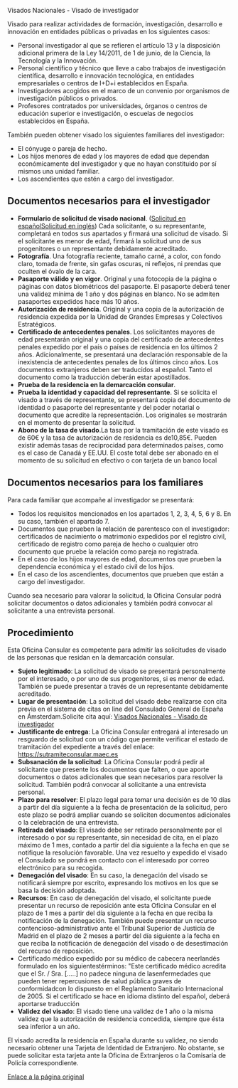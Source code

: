  Visados Nacionales - Visado de investigador

  Visado para realizar actividades de formación, investigación, desarrollo e innovación en entidades públicas o privadas en los siguientes casos: 

 * Personal investigador al que se refieren el artículo 13 y la disposición adicional primera de la Ley 14/2011, de 1 de junio, de la Ciencia, la Tecnología y la Innovación.
* Personal científico y técnico que lleve a cabo trabajos de investigación científica, desarrollo e innovación tecnológica, en entidades empresariales o centros de I+D+i establecidos en España.
* Investigadores acogidos en el marco de un convenio por organismos de investigación públicos o privados.
* Profesores contratados por universidades, órganos o centros de educación superior e investigación, o escuelas de negocios establecidos en España.

 También pueden obtener visado los siguientes familiares del investigador:

 * El cónyuge o pareja de hecho.
* Los hijos menores de edad y los mayores de edad que dependan económicamente del investigador y que no hayan constituido por sí mismos una unidad familiar.
* Los ascendientes que estén a cargo del investigador.

 Documentos necesarios para el investigador
------------------------------------------

 * **Formulario de solicitud de visado nacional**. ([Solicitud en español](https://www.exteriores.gob.es/DocumentosAuxiliaresSC/Pa%C3%ADses%20Bajos/AMSTERDAM%20%28C%29/SolicitudNacionalES.pdf)[Solicitud en inglés](https://www.exteriores.gob.es/DocumentosAuxiliaresSC/Pa%C3%ADses%20Bajos/AMSTERDAM%20%28C%29/SolicitudNacionalEN.pdf)) Cada solicitante, o su representante, completará en todos sus apartados y firmará una solicitud de visado. Si el solicitante es menor de edad, firmará la solicitud uno de sus progenitores o un representante debidamente acreditado.
* **Fotografía**. Una fotografía reciente, tamaño carné, a color, con fondo claro, tomada de frente, sin gafas oscuras, ni reflejos, ni prendas que oculten el óvalo de la cara.
* **Pasaporte válido y en vigor**. Original y una fotocopia de la página o páginas con datos biométricos del pasaporte. El pasaporte deberá tener una validez mínima de 1 año y dos páginas en blanco. No se admiten pasaportes expedidos hace más 10 años.
* **Autorización de residencia**. Original y una copia de la autorización de residencia expedida por la Unidad de Grandes Empresas y Colectivos Estratégicos.
* **Certificado de antecedentes penales**. Los solicitantes mayores de edad presentarán original y una copia del certificado de antecedentes penales expedido por el país o países de residencia en los últimos 2 años. Adicionalmente, se presentará una declaración responsable de la inexistencia de antecedentes penales de los últimos cinco años. Los documentos extranjeros deben ser traducidos al español. Tanto el documento como la traducción deberán estar apostillados.
* **Prueba de la residencia en la demarcación consular**.
* **Prueba la identidad y capacidad del representante**. Si se solicita el visado a través de representante, se presentará copia del documento de identidad o pasaporte del representante y del poder notarial o documento que acredite la representación. Los originales se mostrarán en el momento de presentar la solicitud.
* **Abono de la tasa de visado**.La tasa por la tramitación de este visado es de 60€ y la tasa de autorización de residencia es de10,85€. Pueden existir además tasas de reciprocidad para determinados países, como es el caso de Canadá y EE.UU. El coste total debe ser abonado en el momento de su solicitud en efectivo o con tarjeta de un banco local

 Documentos necesarios para los familiares
-----------------------------------------

 Para cada familiar que acompañe al investigador se presentará: 

 * Todos los requisitos mencionados en los apartados 1, 2, 3, 4, 5, 6 y 8. En su caso, también el apartado 7.
* Documentos que prueben la relación de parentesco con el investigador: certificados de nacimiento o matrimonio expedidos por el registro civil, certificado de registro como pareja de hecho o cualquier otro documento que pruebe la relación como pareja no registrada.
* En el caso de los hijos mayores de edad, documentos que prueben la dependencia económica y el estado civil de los hijos.
* En el caso de los ascendientes, documentos que prueben que están a cargo del investigador.

 Cuando sea necesario para valorar la solicitud, la Oficina Consular podrá solicitar documentos o datos adicionales y también podrá convocar al solicitante a una entrevista personal. 

 Procedimiento
-------------

 Esta Oficina Consular es competente para admitir las solicitudes de visado de las personas que residan en la demarcación consular. 

 * **Sujeto legitimado**: La solicitud de visado se presentará personalmente por el interesado, o por uno de sus progenitores, si es menor de edad. También se puede presentar a través de un representante debidamente acreditado.
* **Lugar de presentación**: La solicitud del visado debe realizarse con cita previa en el sistema de citas on line del Consulado General de España en Ámsterdam.Solicite cita aquí: [Visados Nacionales - Visado de investigador](https://app.bookitit.com/es/hosteds/widgetdefault/2c6277fc2bf43562ccce5c647ff1db4eb#datetime)
* **Justificante de entrega**: La Oficina Consular entregará al interesado un resguardo de solicitud con un código que permite verificar el estado de tramitación del expediente a través del enlace: <https://sutramiteconsular.maec.es>
* **Subsanación de la solicitud**: La Oficina Consular podrá pedir al solicitante que presente los documentos que falten, o que aporte documentos o datos adicionales que sean necesarios para resolver la solicitud. También podrá convocar al solicitante a una entrevista personal.
* **Plazo para resolver**: El plazo legal para tomar una decisión es de 10 días a partir del día siguiente a la fecha de presentación de la solicitud, pero este plazo se podrá ampliar cuando se soliciten documentos adicionales o la celebración de una entrevista.
* **Retirada del visado**: El visado debe ser retirado personalmente por el interesado o por su representante, sin necesidad de cita, en el plazo máximo de 1 mes, contado a partir del día siguiente a la fecha en que se notifique la resolución favorable. Una vez resuelto y expedido el visado el Consulado se pondrá en contacto con el interesado por correo electrónico para su recogida.
* **Denegación del visado**: En su caso, la denegación del visado se notificará siempre por escrito, expresando los motivos en los que se basa la decisión adoptada.
* **Recursos**: En caso de denegación del visado, el solicitante puede presentar un recurso de reposición ante esta Oficina Consular en el plazo de 1 mes a partir del día siguiente a la fecha en que reciba la notificación de la denegación. También puede presentar un recurso contencioso-administrativo ante el Tribunal Superior de Justicia de Madrid en el plazo de 2 meses a partir del día siguiente a la fecha en que reciba la notificación de denegación del visado o de desestimación del recurso de reposición.
* Certificado médico expedido por su médico de cabecera neerlandés formulado en los siguientestérminos: "Este certificado médico acredita que el Sr. / Sra. […..] no padece ninguna de lasenfermedades que pueden tener repercusiones de salud pública graves de conformidadcon lo dispuesto en el Reglamento Sanitario Internacional de 2005. Si el certificado se hace en idioma distinto del español, deberá aportarse traducción
* **Validez del visado**: El visado tiene una validez de 1 año o la misma validez que la autorización de residencia concedida, siempre que ésta sea inferior a un año. 

 El visado acredita la residencia en España durante su validez, no siendo necesario obtener una Tarjeta de Identidad de Extranjero. No obstante, se puede solicitar esta tarjeta ante la Oficina de Extranjeros o la Comisaría de Policía correspondiente.

  [Enlace a la página original](https://www.exteriores.gob.es/Consulados/amsterdam/es/ServiciosConsulares/Paginas/index.aspx?scco=Pa%C3%ADses+Bajos&scd=9&scca=Visados&scs=Visados%20Nacionales%20-%20Visado%20de%20investigador)